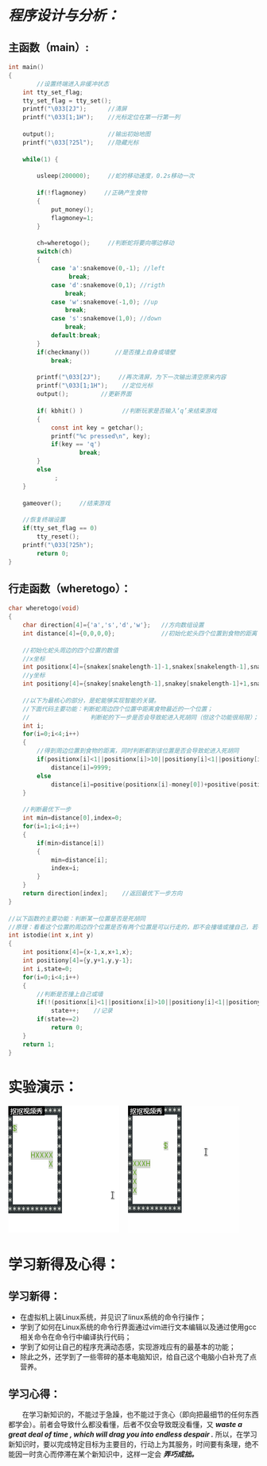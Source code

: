 # ***程序设计与分析：***  
## 主函数（main）:
```c
int main()
{
        //设置终端进入非缓冲状态
    int tty_set_flag;
    tty_set_flag = tty_set();
    printf("\033[2J");      //清屏
    printf("\033[1;1H");    //光标定位在第一行第一列
    
    output();               //输出初始地图
    printf("\033[?25l");    //隐藏光标
    
    while(1) {
             
        usleep(200000);     //蛇的移动速度，0.2s移动一次

        if(!flagmoney)     //正确产生食物
        {
            put_money();
            flagmoney=1;
        }

        ch=wheretogo();     //判断蛇将要向哪边移动
        switch(ch)
        {
            case 'a':snakemove(0,-1); //left
                 break;
            case 'd':snakemove(0,1); //rigth
                break;
            case 'w':snakemove(-1,0); //up
                break;
            case 's':snakemove(1,0); //down
                break;
            default:break;
        }
        if(checkmany())       //是否撞上自身或墙壁
            break;

        printf("\033[2J");     //再次清屏，为下一次输出清空原来内容
        printf("\033[1;1H");    //定位光标
        output();         //更新界面

        if( kbhit() )           //判断玩家是否输入‘q’来结束游戏
        {
            const int key = getchar();
            printf("%c pressed\n", key);
            if(key == 'q')
                    break;
        } 
        else
             ;
    }

    gameover();     //结束游戏

    //恢复终端设置
    if(tty_set_flag == 0) 
        tty_reset();
    printf("\033[?25h");
        return 0;
}
```

## 行走函数（wheretogo）：
```c
char wheretogo(void)
{
    char direction[4]={'a','s','d','w'};   //方向数组设置
    int distance[4]={0,0,0,0};             //初始化蛇头四个位置到食物的距离

    //初始化蛇头周边的四个位置的数值
    //x坐标
    int positionx[4]={snakex[snakelength-1]-1,snakex[snakelength-1],snakex[snakelength-1]+1,snakex[snakelength-1]};
    //y坐标
    int positiony[4]={snakey[snakelength-1],snakey[snakelength-1]+1,snakey[snakelength-1],snakey[snakelength-1]-1};

    //以下为最核心的部分，是蛇能够实现智能的关键。
    //下面代码主要功能：判断蛇周边四个位置中距离食物最近的一个位置；
    //                 判断蛇的下一步是否会导致蛇进入死胡同（但这个功能很局限）；
    int i;
    for(i=0;i<4;i++)
    {
        //得到周边位置到食物的距离，同时判断都到该位置是否会导致蛇进入死胡同
        if(positionx[i]<1||positionx[i]>10||positiony[i]<1||positiony[i]>10||checkone(positionx[i],positiony[i])||istodie(positionx[i],positiony[i]))
            distance[i]=9999;
        else
            distance[i]=positive(positionx[i]-money[0])+positive(positiony[i]-money[1]);
    }

    //判断最优下一步
    int min=distance[0],index=0;
    for(i=1;i<4;i++)
    {
        if(min>distance[i])
        {
            min=distance[i];
            index=i;
        }
    }
    return direction[index];    //返回最优下一步方向
}

//以下函数的主要功能：判断某一位置是否是死胡同
//原理：看看这个位置的周边四个位置是否有两个位置是可以行走的，即不会撞墙或撞自己，若有，则不是死胡同，否则是。
int istodie(int x,int y)
{
    int positionx[4]={x-1,x,x+1,x};
    int positiony[4]={y,y+1,y,y-1};
    int i,state=0;
    for(i=0;i<4;i++)
    {
        //判断是否撞上自己或墙
        if(!(positionx[i]<1||positionx[i]>10||positiony[i]<1||positiony[i]>10||checkone(positionx[i],positiony[i])))
            state++;    //记录
        if(state==2)
            return 0;
    }
    return 1;
}
```

# 实验演示：
![](images/智能贪吃蛇.gif) 
&emsp;![](images/智能贪吃蛇2.gif)  

# 学习新得及心得：
## 学习新得：
- 在虚拟机上装Linux系统，并见识了linux系统的命令行操作；
- 学到了如何在Linux系统的命令行界面通过vim进行文本编辑以及通过使用gcc相关命令在命令行中编译执行代码；
- 学到了如何让自己的程序充满动态感，实现游戏应有的最基本的功能；
- 除此之外，还学到了一些零碎的基本电脑知识，给自己这个电脑小白补充了点营养。

## 学习心得：  
&emsp;&emsp;在学习新知识的，不能过于急躁，也不能过于贪心（即向把最细节的任何东西都学会）。前者会导致什么都没看懂，后者不仅会导致既没看懂，又 ***waste a great deal of time , which will drag you into endless despair .*** 所以，在学习新知识时，要以完成特定目标为主要目的，行动上为其服务，时间要有条理，绝不能因一时贪心而停滞在某个新知识中，这样一定会 ***弄巧成拙。***